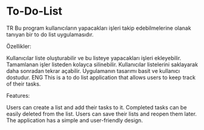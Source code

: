# To-Do-List

TR
Bu program kullanıcıların yapacakları işleri takip edebilmelerine olanak tanıyan bir to do list uygulamasıdır.

Özellikler:

Kullanıcılar liste oluşturabilir ve bu listeye yapacakları işleri ekleyebilir.
Tamamlanan işler listeden kolayca silinebilir.
Kullanıcılar listelerini saklayarak daha sonradan tekrar açabilir.
Uygulamanın tasarımı basit ve kullanıcı dostudur.
ENG
This is a to do list application that allows users to keep track of their tasks.

Features:

Users can create a list and add their tasks to it.
Completed tasks can be easily deleted from the list.
Users can save their lists and reopen them later.
The application has a simple and user-friendly design.
